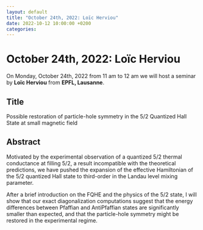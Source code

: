 ```yaml
---
layout: default
title: "October 24th, 2022: Loïc Herviou"
date: 2022-10-12 10:00:00 +0200
categories:
---
```


# October 24th, 2022: Loïc Herviou

On Monday, October 24th, 2022 from 11 am to 12 am we will host a seminar by **Loïc Herviou** from **EPFL, Lausanne**. 

## Title

Possible restoration of particle-hole symmetry in the 5/2 Quantized Hall State at small magnetic field

## Abstract 

Motivated by the experimental observation of a quantized 5/2 thermal conductance at filling 5/2, a result incompatible with the theoretical predictions, we have pushed the expansion of the effective Hamiltonian of the 5/2 quantized Hall state to third-order in the Landau level mixing parameter.

After a brief introduction on the FQHE and the physics of the 5/2 state, I will show that our exact diagonalization computations suggest that the energy differences between Pfaffian and AntiPfaffian states are significantly smaller than expected, and that the particle-hole symmetry might be restored in the experimental regime.





